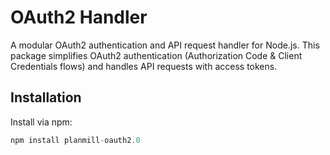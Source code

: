 # OAuth2 Handler

A modular OAuth2 authentication and API request handler for Node.js. This package simplifies OAuth2 authentication (Authorization Code & Client Credentials flows) and handles API requests with access tokens.

## Installation

Install via npm:

``` javascript
npm install planmill-oauth2.0
```

